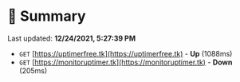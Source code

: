 # 📖 Summary
Last updated: **12/24/2021, 5:27:39 PM**

- `GET` [https://uptimerfree.tk](https://uptimerfree.tk) - **Up** (1088ms)
- `GET` [https://monitoruptimer.tk](https://monitoruptimer.tk) - **Down** (205ms)
